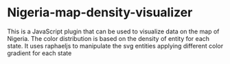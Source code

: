 # Nigeria-map-density-visualizer
This is a JavaScript plugin that can be used to visualize data on the map of Nigeria. The color distribution is based on the density of entity for each state. It uses raphaeljs to manipulate the svg entities applying different color gradient for each state
